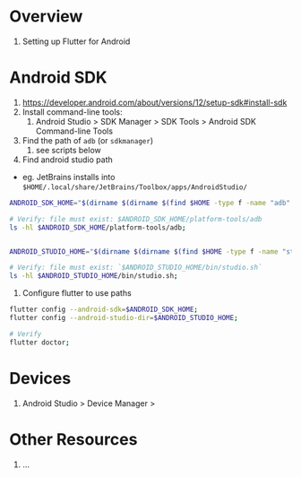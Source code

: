 # Overview
1. Setting up Flutter for Android


# Android SDK
1. https://developer.android.com/about/versions/12/setup-sdk#install-sdk
1. Install command-line tools:
    1. Android Studio > SDK Manager > SDK Tools > Android SDK Command-line Tools
1. Find the path of `adb` (or `sdkmanager`)
    1. see scripts below
1. Find android studio path
- eg. JetBrains installs into `$HOME/.local/share/JetBrains/Toolbox/apps/AndroidStudio/`
```bash
ANDROID_SDK_HOME="$(dirname $(dirname $(find $HOME -type f -name "adb" 2>/dev/null | sort --reverse | head -1)))"

# Verify: file must exist: $ANDROID_SDK_HOME/platform-tools/adb
ls -hl $ANDROID_SDK_HOME/platform-tools/adb;


ANDROID_STUDIO_HOME="$(dirname $(dirname $(find $HOME -type f -name "studio.sh" 2>/dev/null | sort --reverse | head -1)))"

# Verify: file must exist: `$ANDROID_STUDIO_HOME/bin/studio.sh`
ls -hl $ANDROID_STUDIO_HOME/bin/studio.sh;
```
1. Configure flutter to use paths
```bash
flutter config --android-sdk=$ANDROID_SDK_HOME;
flutter config --android-studio-dir=$ANDROID_STUDIO_HOME;

# Verify
flutter doctor;
```


# Devices
1. Android Studio > Device Manager >

# Other Resources
1. ...